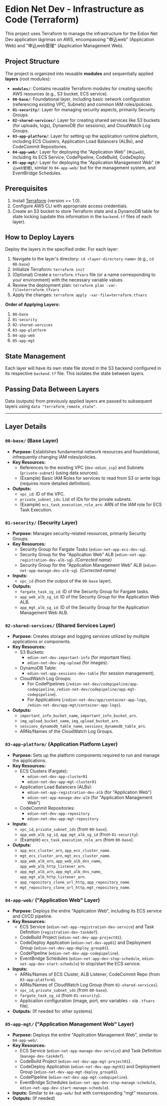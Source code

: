 # Edion Net Dev - Infrastructure as Code (Terraform)

This project uses Terraform to manage the infrastructure for the Edion Net Dev application lágrimas on AWS, encompassing "申込web" (Application Web) and "申込web管理" (Application Management Web).

## Project Structure

The project is organized into reusable **modules** and sequentially applied **layers** (root modules):

-   **`modules/`**: Contains reusable Terraform modules for creating specific AWS resources (e.g., S3 bucket, ECS service).
-   **`00-base/`**: Foundational layer, including basic network configuration (referencing existing VPC, Subnets) and common IAM roles/policies.
-   **`01-security/`**: Layer for managing security aspects, primarily Security Groups.
-   **`02-shared-services/`**: Layer for creating shared services like S3 buckets (for uploads, logs), DynamoDB (for sessions), and CloudWatch Log Groups.
-   **`03-app-platform/`**: Layer for setting up the application runtime platform, including ECS Clusters, Application Load Balancers (ALBs), and CodeCommit Repositories.
-   **`04-app-web/`**: Layer for deploying the "Application Web" (`申込web`), including its ECS Service, CodePipeline, CodeBuild, CodeDeploy.
-   **`05-app-mgt/`**: Layer for deploying the "Application Management Web" (`申込web管理`), similar to `04-app-web/` but for the management system, and EventBridge Schedules.

## Prerequisites

1.  Install [Terraform](https://www.terraform.io/downloads.html) (version >= 1.0).
2.  Configure AWS CLI with appropriate access credentials.
3.  Create an S3 bucket to store Terraform state and a DynamoDB table for state locking (update this information in the `backend.tf` files of each layer).

## How to Deploy Layers

Deploy the layers in the specified order. For each layer:

1.  Navigate to the layer's directory: `cd <layer-directory-name>` (e.g., `cd 00-base`)
2.  Initialize Terraform: `terraform init`
3.  (Optional) Create a `terraform.tfvars` file (or a name corresponding to your environment) with the necessary variable values.
4.  Review the deployment plan: `terraform plan -var-file=terraform.tfvars`
5.  Apply the changes: `terraform apply -var-file=terraform.tfvars`

**Order of Applying Layers:**

1.  `00-base`
2.  `01-security`
3.  `02-shared-services`
4.  `03-app-platform`
5.  `04-app-web`
6.  `05-app-mgt`

## State Management

Each layer will have its own state file stored in the S3 backend configured in its respective `backend.tf` file. This isolates the state between layers.

## Passing Data Between Layers

Data (outputs) from previously applied layers are passed to subsequent layers using `data "terraform_remote_state"`.

---

## Layer Details

### `00-base/` (Base Layer)

-   **Purpose:** Establishes fundamental network resources and foundational, infrequently changing IAM roles/policies.
-   **Key Resources:**
    -   References to the existing VPC (`dev-edion_isp`) and Subnets (`private-subnet`) (using data sources).
    -   (Example) Basic IAM Roles for services to read from S3 or write logs (requires more detailed definition).
-   **Outputs:**
    -   `vpc_id`: ID of the VPC.
    -   `private_subnet_ids`: List of IDs for the private subnets.
    -   (Example) `ecs_task_execution_role_arn`: ARN of the IAM role for ECS Task Execution.

### `01-security/` (Security Layer)

-   **Purpose:** Manages security-related resources, primarily Security Groups.
-   **Key Resources:**
    -   Security Group for Fargate Tasks (`edion-net-app-ecs-dev-sg`).
    -   Security Group for the "Application Web" ALB (`edion-net-app-registration-dev-alb-sg`). *(Corrected name)*
    -   Security Group for the "Application Management Web" ALB (`edion-net-app-manage-dev-alb-sg`). *(Corrected name)*
-   **Inputs:**
    -   `vpc_id` (from the output of the `00-base` layer).
-   **Outputs:**
    -   `fargate_task_sg_id`: ID of the Security Group for Fargate tasks.
    -   `app_web_alb_sg_id`: ID of the Security Group for the Application Web ALB.
    -   `app_mgt_alb_sg_id`: ID of the Security Group for the Application Management Web ALB.

### `02-shared-services/` (Shared Services Layer)

-   **Purpose:** Creates storage and logging services utilized by multiple applications or components.
-   **Key Resources:**
    -   S3 Buckets:
        -   `edion-net-dev-important-info` (for important files).
        -   `edion-net-dev-img-upload` (for images).
    -   DynamoDB Table:
        -   `edion-net-app-sessions-dev-table` (for session management).
    -   CloudWatch Log Groups:
        -   For CodePipelines (`/edion-net-dev/codepipeline/app-codepipeline`, `/edion-net-dev/codepipeline/app-mgt-codepipeline`).
        -   For Applications (`/edion-net-dev/app/container-app-logs`, `/edion-net-dev/app-mgt/container-app-logs`).
-   **Outputs:**
    -   `important_info_bucket_name`, `important_info_bucket_arn`.
    -   `img_upload_bucket_name`, `img_upload_bucket_arn`.
    -   `sessions_dynamodb_table_name`, `sessions_dynamodb_table_arn`.
    -   ARNs/Names of the CloudWatch Log Groups.

### `03-app-platform/` (Application Platform Layer)

-   **Purpose:** Sets up the platform components required to run and manage the applications.
-   **Key Resources:**
    -   ECS Clusters (Fargate):
        -   `edion-net-dev-app-cluster01`
        -   `edion-net-dev-app-mgt-cluster01`
    -   Application Load Balancers (ALBs):
        -   `edion-net-app-registration-dev-alb` (for "Application Web")
        -   `edion-net-app-manage-dev-alb` (for "Application Management Web")
    -   CodeCommit Repositories:
        -   `edion-net-dev-app-repository`
        -   `edion-net-dev-app-mgt-repository`
-   **Inputs:**
    -   `vpc_id`, `private_subnet_ids` (from `00-base`).
    -   `app_web_alb_sg_id`, `app_mgt_alb_sg_id` (from `01-security`).
    -   (Example) `ecs_task_execution_role_arn` (from `00-base`).
-   **Outputs:**
    -   `app_ecs_cluster_arn`, `app_ecs_cluster_name`.
    -   `mgt_ecs_cluster_arn`, `mgt_ecs_cluster_name`.
    -   `app_web_alb_arn`, `app_web_alb_dns_name`, `app_web_alb_http_listener_arn`.
    -   `app_mgt_alb_arn`, `app_mgt_alb_dns_name`, `app_mgt_alb_http_listener_arn`.
    -   `app_repository_clone_url_http`, `app_repository_name`.
    -   `mgt_repository_clone_url_http`, `mgt_repository_name`.

### `04-app-web/` ("Application Web" Layer)

-   **Purpose:** Deploys the entire "Application Web", including its ECS service and CI/CD pipeline.
-   **Key Resources:**
    -   ECS Service (`edion-net-app-registration-dev-service`) and Task Definition (`registration-dev-taskdef`).
    -   CodeBuild Project (`edion-net-dev-app-project01`).
    -   CodeDeploy Application (`edion-net-dev-app01`) and Deployment Group (`edion-net-dev-app-deploy_group01`).
    -   CodePipeline (`edion-net-dev-app-codepipeline`).
    -   EventBridge Schedules (`edion-net-app-dev-stop-schedule`, `edion-net-app-dev-start-schedule`) to stop/start the ECS service.
-   **Inputs:**
    -   ARNs/Names of ECS Cluster, ALB Listener, CodeCommit Repo (from `03-app-platform`).
    -   ARNs/Names of CloudWatch Log Group (from `02-shared-services`).
    -   `vpc_id`, `private_subnet_ids` (from `00-base`).
    -   `fargate_task_sg_id` (from `01-security`).
    -   Application configuration (image, port, env variables - via `.tfvars` file).
-   **Outputs:** (If needed for other systems)

### `05-app-mgt/` ("Application Management Web" Layer)

-   **Purpose:** Deploys the entire "Application Management Web", similar to `04-app-web/`.
-   **Key Resources:**
    -   ECS Service (`edion-net-app-manage-dev-service`) and Task Definition (`manage-dev-taskdef`).
    -   CodeBuild Project (`edion-net-dev-app-mgt-project01`).
    -   CodeDeploy Application (`edion-net-dev-app-mgt01`) and Deployment Group (`edion-net-dev-app-mgt-deploy_group01`).
    -   CodePipeline (`edion-net-dev-app-mgt-codepipeline`).
    -   EventBridge Schedules (`edion-net-app-dev-stop-manage-schedule`, `edion-net-app-dev-start-manage-schedule`).
-   **Inputs:** Similar to `04-app-web/` but with corresponding "mgt" resources.
-   **Outputs:** (If needed)